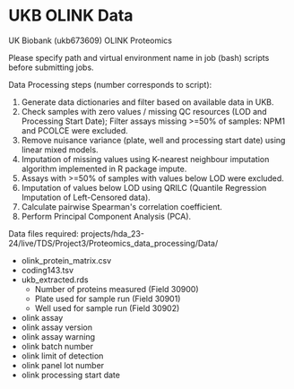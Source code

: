 # UKB OLINK Data

UK Biobank (ukb673609) OLINK Proteomics

Please specify path and virtual environment name in job (bash) scripts before submitting jobs.

Data Processing steps (number corresponds to script):
1. Generate data dictionaries and filter based on available data in UKB.
2. Check samples with zero values / missing QC resources (LOD and Processing Start Date); Filter assays missing >=50% of samples: NPM1 and PCOLCE were excluded.
3. Remove nuisance variance (plate, well and processing start date) using linear mixed models.
4. Imputation of missing values using K-nearest neighbour imputation algorithm implemented in R package impute.
5. Assays with >=50% of samples with values below LOD were excluded.
6. Imputation of values below LOD using QRILC (Quantile Regression Imputation of Left-Censored data).
7. Calculate pairwise Spearman's correlation coefficient.
8. Perform Principal Component Analysis (PCA).

Data files required: projects/hda_23-24/live/TDS/Project3/Proteomics_data_processing/Data/
- olink_protein_matrix.csv
- coding143.tsv
- ukb_extracted.rds
  * Number of proteins measured (Field 30900)
  * Plate used for sample run (Field 30901)
  * Well used for sample run (Field 30902)
- olink assay
- olink assay version
- olink assay warning
- olink batch number
- olink limit of detection
- olink panel lot number
- olink processing start date